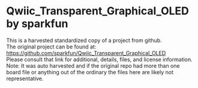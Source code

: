 
# Qwiic_Transparent_Graphical_OLED by sparkfun  
This is a harvested standardized copy of a project from github.  
The original project can be found at:  
https://github.com/sparkfun/Qwiic_Transparent_Graphical_OLED  
Please consult that link for additional, details, files, and license information.  
Note: It was auto harvested and if the original repo had more than one board file or anything out of the ordinary the files here are likely not representative.  
    